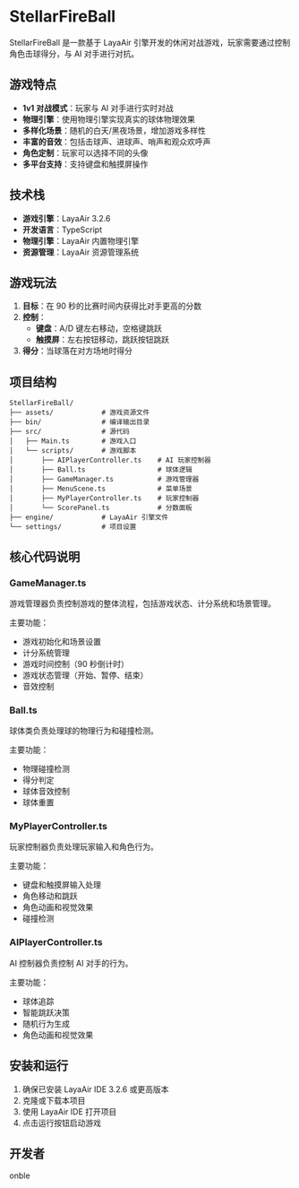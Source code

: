 # StellarFireBall

StellarFireBall 是一款基于 LayaAir 引擎开发的休闲对战游戏，玩家需要通过控制角色击球得分，与 AI 对手进行对抗。

## 游戏特点

- **1v1 对战模式**：玩家与 AI 对手进行实时对战
- **物理引擎**：使用物理引擎实现真实的球体物理效果
- **多样化场景**：随机的白天/黑夜场景，增加游戏多样性
- **丰富的音效**：包括击球声、进球声、哨声和观众欢呼声
- **角色定制**：玩家可以选择不同的头像
- **多平台支持**：支持键盘和触摸屏操作

## 技术栈

- **游戏引擎**：LayaAir 3.2.6
- **开发语言**：TypeScript
- **物理引擎**：LayaAir 内置物理引擎
- **资源管理**：LayaAir 资源管理系统

## 游戏玩法

1. **目标**：在 90 秒的比赛时间内获得比对手更高的分数
2. **控制**：
   - **键盘**：A/D 键左右移动，空格键跳跃
   - **触摸屏**：左右按钮移动，跳跃按钮跳跃
3. **得分**：当球落在对方场地时得分

## 项目结构

```
StellarFireBall/
├── assets/            # 游戏资源文件
├── bin/               # 编译输出目录
├── src/               # 源代码
│   ├── Main.ts        # 游戏入口
│   └── scripts/       # 游戏脚本
│       ├── AIPlayerController.ts    # AI 玩家控制器
│       ├── Ball.ts                  # 球体逻辑
│       ├── GameManager.ts           # 游戏管理器
│       ├── MenuScene.ts             # 菜单场景
│       ├── MyPlayerController.ts    # 玩家控制器
│       └── ScorePanel.ts            # 分数面板
├── engine/            # LayaAir 引擎文件
└── settings/          # 项目设置
```

## 核心代码说明

### GameManager.ts

游戏管理器负责控制游戏的整体流程，包括游戏状态、计分系统和场景管理。

主要功能：
- 游戏初始化和场景设置
- 计分系统管理
- 游戏时间控制（90 秒倒计时）
- 游戏状态管理（开始、暂停、结束）
- 音效控制

### Ball.ts

球体类负责处理球的物理行为和碰撞检测。

主要功能：
- 物理碰撞检测
- 得分判定
- 球体音效控制
- 球体重置

### MyPlayerController.ts

玩家控制器负责处理玩家输入和角色行为。

主要功能：
- 键盘和触摸屏输入处理
- 角色移动和跳跃
- 角色动画和视觉效果
- 碰撞检测

### AIPlayerController.ts

AI 控制器负责控制 AI 对手的行为。

主要功能：
- 球体追踪
- 智能跳跃决策
- 随机行为生成
- 角色动画和视觉效果

## 安装和运行

1. 确保已安装 LayaAir IDE 3.2.6 或更高版本
2. 克隆或下载本项目
3. 使用 LayaAir IDE 打开项目
4. 点击运行按钮启动游戏

## 开发者

onble
